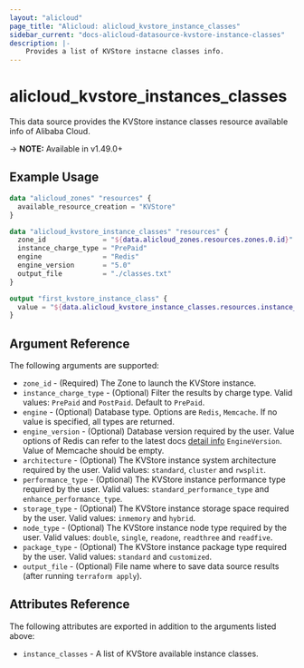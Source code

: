 ```yaml
---
layout: "alicloud"
page_title: "Alicloud: alicloud_kvstore_instance_classes"
sidebar_current: "docs-alicloud-datasource-kvstore-instance-classes"
description: |-
    Provides a list of KVStore instacne classes info.
---
```


# alicloud\_kvstore\_instances\_classes

This data source provides the KVStore instance classes resource available info of Alibaba Cloud.

-> **NOTE:** Available in v1.49.0+

## Example Usage

```tf
data "alicloud_zones" "resources" {
  available_resource_creation = "KVStore"
}

data "alicloud_kvstore_instance_classes" "resources" {
  zone_id              = "${data.alicloud_zones.resources.zones.0.id}"
  instance_charge_type = "PrePaid"
  engine               = "Redis"
  engine_version       = "5.0"
  output_file          = "./classes.txt"
}

output "first_kvstore_instance_class" {
  value = "${data.alicloud_kvstore_instance_classes.resources.instance_classes}"
}
```

## Argument Reference

The following arguments are supported:

* `zone_id` - (Required) The Zone to launch the KVStore instance.
* `instance_charge_type` - (Optional) Filter the results by charge type. Valid values: `PrePaid` and `PostPaid`. Default to `PrePaid`.
* `engine` - (Optional) Database type. Options are `Redis`, `Memcache`. If no value is specified, all types are returned.
* `engine_version` - (Optional) Database version required by the user. Value options of Redis can refer to the latest docs [detail info](https://www.alibabacloud.com/help/doc-detail/60873.htm) `EngineVersion`. Value of Memcache should be empty.
* `architecture` - (Optional) The KVStore instance system architecture required by the user. Valid values: `standard`, `cluster` and `rwsplit`.
* `performance_type` - (Optional) The KVStore instance performance type required by the user. Valid values: `standard_performance_type` and `enhance_performance_type`.
* `storage_type` - (Optional) The KVStore instance storage space required by the user. Valid values: `inmemory` and `hybrid`.
* `node_type` - (Optional) The KVStore instance node type required by the user. Valid values: `double`, `single`, `readone`, `readthree` and `readfive`.
* `package_type` - (Optional) The KVStore instance package type required by the user. Valid values: `standard` and `customized`.
* `output_file` - (Optional) File name where to save data source results (after running `terraform apply`).

## Attributes Reference

The following attributes are exported in addition to the arguments listed above:

* `instance_classes` - A list of KVStore available instance classes.
    